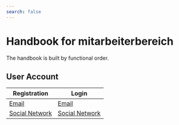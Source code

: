 ```yaml
---
search: false
---
```


# Handbook for mitarbeiterbereich

The handbook is built by functional order.

## User Account
| Registration  | Login  |
| --- | --- |
| [Email](registration/signup-with-email.md) | [Email](login/login-with-email.md) |
| [Social Network](registration/signup-with-social-network.md) | [Social Network](login/login-with-social-network.md) |
